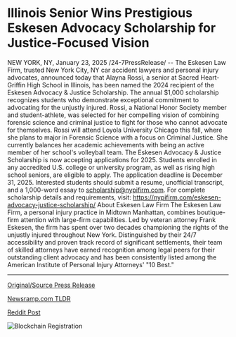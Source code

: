 # Illinois Senior Wins Prestigious Eskesen Advocacy Scholarship for Justice-Focused Vision

NEW YORK, NY, January 23, 2025 /24-7PressRelease/ -- The Eskesen Law Firm, trusted New York City, NY car accident lawyers and personal injury advocates, announced today that Alayna Rossi, a senior at Sacred Heart-Griffin High School in Illinois, has been named the 2024 recipient of the Eskesen Advocacy & Justice Scholarship.  The annual $1,000 scholarship recognizes students who demonstrate exceptional commitment to advocating for the unjustly injured. Rossi, a National Honor Society member and student-athlete, was selected for her compelling vision of combining forensic science and criminal justice to fight for those who cannot advocate for themselves.  Rossi will attend Loyola University Chicago this fall, where she plans to major in Forensic Science with a focus on Criminal Justice. She currently balances her academic achievements with being an active member of her school's volleyball team.  The Eskesen Advocacy & Justice Scholarship is now accepting applications for 2025. Students enrolled in any accredited U.S. college or university program, as well as rising high school seniors, are eligible to apply. The application deadline is December 31, 2025. Interested students should submit a resume, unofficial transcript, and a 1,000-word essay to scholarship@nypifirm.com.  For complete scholarship details and requirements, visit: https://nypifirm.com/eskesen-advocacy-justice-scholarship/  About Eskesen Law Firm  The Eskesen Law Firm, a personal injury practice in Midtown Manhattan, combines boutique-firm attention with large-firm capabilities. Led by veteran attorney Frank Eskesen, the firm has spent over two decades championing the rights of the unjustly injured throughout New York. Distinguished by their 24/7 accessibility and proven track record of significant settlements, their team of skilled attorneys have earned recognition among legal peers for their outstanding client advocacy and has been consistently listed among the American Institute of Personal Injury Attorneys' "10 Best." 

---

[Original/Source Press Release](https://www.24-7pressrelease.com/press-release/518840/illinois-senior-wins-prestigious-eskesen-advocacy-scholarship-for-justice-focused-vision)
                    

[Newsramp.com TLDR](https://newsramp.com/curated-news/eskesen-law-firm-awards-2024-advocacy-justice-scholarship-to-high-school-senior-alayna-rossi/8ab0410ad38da25ee5496773c23c6df4) 

 



[Reddit Post](https://www.reddit.com/r/newsramp/comments/1i7yq43/eskesen_law_firm_awards_2024_advocacy_justice/) 



![Blockchain Registration](https://cdn.newsramp.app/24-7PressRelease/qrcode/251/23/lush9S5S.webp)